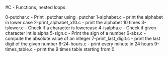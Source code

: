 #C - Functions, nested loops

0-putchar.c - Print _putchar using _putchar
1-alphabet.c - print the alphabet in lower case
2-print_alphabet_x10.c - print the alphabet 10 times
3-islower.c - Check if a character is lowercase
4-isalpha.c - Check if given character int is alpha
5-sign.c - Print the sign of a number
6-abs.c - compute the absolute value of an integer
7-print_last_digit.c - print the last digit of the given number
8-24-hours.c - print every minute in 24 hours
9-times_table.c - print the 9 times table starting from 0
